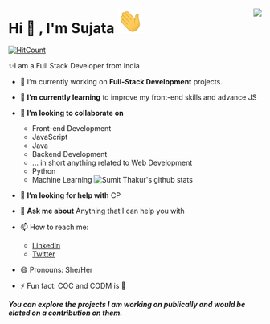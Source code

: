 # Hi 👐 , I'm Sujata <img src="https://raw.githubusercontent.com/ABSphreak/ABSphreak/master/gifs/Hi.gif" width="50px"> <img  align='right' src="https://raw.githubusercontent.com/sumitt1080/sujata13/master/tuxpi.com.1601877354.jpg">

[![HitCount](http://hits.dwyl.com/sujata13/sujata13.svg)](http://hits.dwyl.com/sujata13/sujata13)

✨I am a Full Stack Developer from India

<!--
**sujata13/sujata13** is a ✨ _special_ ✨ repository because its `README.md` (this file) appears on your GitHub profile.

Here are some ideas to get you started:
-->
- 🔭 I’m currently working on **Full-Stack Development** projects.
- 🌱 **I’m currently learning** to improve my front-end skills and advance JS
- 👯 **I’m looking to collaborate on** 
    * Front-end Development
    * JavaScript
    * Java
    * Backend Development
    * ... in short anything related to Web Development
    * Python
    * Machine Learning                              ![Sumit Thakur's github stats](https://github-readme-stats.vercel.app/api?username=sumitt1080&show_icons=true&theme=dracula)
                          
- 🤔 **I’m looking for help with** CP 

- 💬 **Ask me about** Anything that I can help you with
     
- 📫 How to reach me: 
    * [LinkedIn](https://www.linkedin.com/in/sujata-mishra-2ab834168/)
    * [Twitter](https://twitter.com/SujataM27610308)
    
- 😄 Pronouns: She/Her

- ⚡ Fun fact: COC and CODM is 💖

__*You can explore the projects I am working on publically and would be elated on a contribution on them.*__
